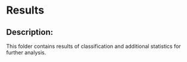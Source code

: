 # Results

## Description:
This folder contains results of classification and additional statistics for further analysis.



